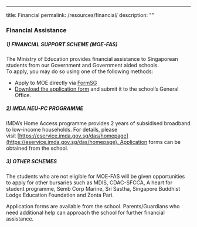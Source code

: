---
title: Financial
permalink: /resources/financial/
description: ""


### Financial Assistance

##### 1) FINANCIAL SUPPORT SCHEME (MOE-FAS)

The Ministry of Education provides financial assistance to Singaporean students from our Government and Government aided schools.  
To apply, you may do so using one of the following methods:

*   Apply to MOE directly via [FormSG](https://form.gov.sg/632432ba67747a0011d4a0cc)
*   [Download the application form](/files/MOE-FAS-2023-Application-Form.pdf) and submit it to the school’s General Office.

##### 2) IMDA NEU-PC PROGRAMME

IMDA’s Home Access programme provides 2 years of subsidised broadband to low-income households. For details, please visit [https://eservice.imda.gov.sg/das/homepage](https://eservice.imda.gov.sg/das/homepage). Application forms can be obtained from the school.

##### 3) OTHER SCHEMES

The students who are not eligible for MOE-FAS will be given opportunities to apply for other bursaries such as MDIS, CDAC-SFCCA, A heart for student programme, Semb Corp Marine, Sri Sastha, Singapore Buddhist Lodge Education Foundation and Zonta Pari.

Application forms are available from the school. Parents/Guardians who need additional help can approach the school for further financial assistance.
